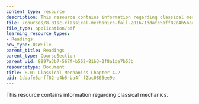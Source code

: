 ```yaml
---
content_type: resource
description: This resource contains information regarding classical mechanics.
file: /courses/8-01sc-classical-mechanics-fall-2016/1ddafe5aff82e4b5ba4ff2bc0865ee9e_MIT8_01F16_chapter4.2.pdf
file_type: application/pdf
learning_resource_types:
- Readings
ocw_type: OCWFile
parent_title: Readings
parent_type: CourseSection
parent_uid: 8897a3b7-567f-b552-81b3-2f8a1de7b53b
resourcetype: Document
title: 8.01 Classical Mechanics Chapter 4.2
uid: 1ddafe5a-ff82-e4b5-ba4f-f2bc0865ee9e
---
```

This resource contains information regarding classical mechanics.

